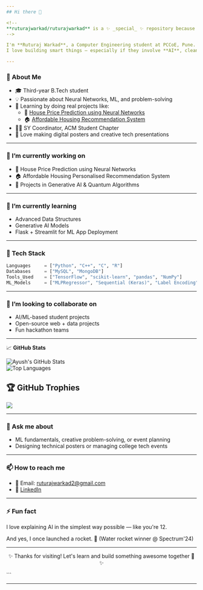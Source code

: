 ```yaml
---
## Hi there 👋

<!--
**ruturajwarkad/ruturajwarkad** is a ✨ _special_ ✨ repository because its `README.md` (this file) appears on your GitHub profile.
-->

I'm **Ruturaj Warkad**, a Computer Engineering student at PCCoE, Pune.  
I love building smart things — especially if they involve **AI**, clean UI, or solving real-world problems.

---
```


### 🚀 About Me

- 🎓 Third-year B.Tech student  
- 💡 Passionate about Neural Networks, ML, and problem-solving  
- 🧠 Learning by doing real projects like:  
  - 🔮 [House Price Prediction using Neural Networks](https://github.com/ruturajwarkad/House-Price-Prediction-using-Neural-Network-)  
  - 🏠 [Affordable Housing Recommendation System](https://github.com/ruturajwarkad/Affordable-Housing-Personalised-Recommendation-System-)
- 👨‍💼 SY Coordinator, ACM Student Chapter  
- 🎨 Love making digital posters and creative tech presentations

---

### 🔭 I’m currently working on

- 🧠 House Price Prediction using Neural Networks  
- 🏠 Affordable Housing Personalised Recommendation System  
- 🎯 Projects in Generative AI & Quantum Algorithms  

---

### 🌱 I’m currently learning

- Advanced Data Structures  
- Generative AI Models  
- Flask + Streamlit for ML App Deployment  

---

### 🧰 Tech Stack

```python
Languages     = ["Python", "C++", "C", "R"]
Databases     = ["MySQL", "MongoDB"]
Tools_Used    = ["TensorFlow", "scikit-learn", "pandas", "NumPy"]
ML_Models     = ["MLPRegressor", "Sequential (Keras)", "Label Encoding"]
````

---

### 👯 I’m looking to collaborate on

* AI/ML-based student projects
* Open-source web + data projects
* Fun hackathon teams

---

📈 **GitHub Stats**

![Ayush's GitHub Stats](https://github-readme-stats.vercel.app/api?username=ruturajwarkad&show_icons=true&theme=radical)  
![Top Languages](https://github-readme-stats.vercel.app/api/top-langs/?username=ruturajwarkad&layout=compact&theme=radical)

## 🏆 GitHub Trophies
![](https://github-profile-trophy.vercel.app/?username=ruturajwarkad&theme=dracula&no-frame=false&no-bg=false&margin-w=4)

---

### 💬 Ask me about

* ML fundamentals, creative problem-solving, or event planning
* Designing technical posters or managing college tech events

---

### 📫 How to reach me

* 📧 Email: [ruturajwarkad2@gmail.com](mailto:ruturajwarkad2@gmail.com)
* 💼 [LinkedIn](www.linkedin.com/in/ruturaj-warkad-267778292)

---

### ⚡ Fun fact

I love explaining AI in the simplest way possible — like you're 12.


And yes, I once launched a rocket. 🚀 (Water rocket winner @ Spectrum'24)

---

<p align="center">✨ Thanks for visiting! Let's learn and build something awesome together 🤝 ✨</p>
```

---
